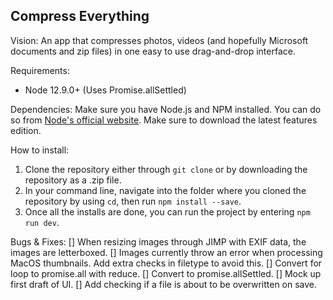 ## Compress Everything
Vision: An app that compresses photos, videos (and hopefully Microsoft documents and zip files) in one easy to use drag-and-drop interface.

Requirements:
* Node 12.9.0+ (Uses Promise.allSettled)

Dependencies:
Make sure you have Node.js and NPM installed. You can do so from [Node's official website](https://nodejs.org/en/). Make sure to download the latest features edition.

How to install:
1. Clone the repository either through ```git clone``` or by downloading the repository as a .zip file.
2. In your command line, navigate into the folder where you cloned the repository by using ```cd```, then run ```npm install --save```.
3. Once all the installs are done, you can run the project by entering ```npm run dev```.

Bugs & Fixes:
[] When resizing images through JIMP with EXIF data, the images are letterboxed.
[] Images currently throw an error when processing MacOS thumbnails. Add extra checks in filetype to avoid this.
[] Convert for loop to promise.all with reduce.
[] Convert to promise.allSettled.
[] Mock up first draft of UI.
[] Add checking if a file is about to be overwritten on save.
